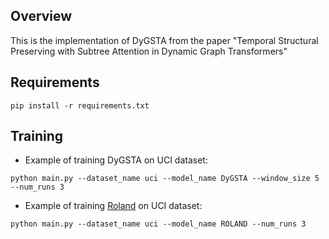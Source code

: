 ## Overview

This is the implementation of DyGSTA from the paper "Temporal Structural Preserving with Subtree Attention in Dynamic Graph
Transformers"

## Requirements
```
pip install -r requirements.txt
```
## Training

* Example of training DyGSTA on UCI dataset:
```
python main.py --dataset_name uci --model_name DyGSTA --window_size 5 --num_runs 3
```

* Example of training [Roland](https://arxiv.org/pdf/2208.07239.pdf) on UCI dataset:
```
python main.py --dataset_name uci --model_name ROLAND --num_runs 3
```

